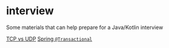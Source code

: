 # interview
Some materials that can help prepare for a Java/Kotlin interview

[TCP vs UDP](TCP_UDP.md)
[Spring `@Transactional`](SPRING_TRANSACTIONAL.md)
